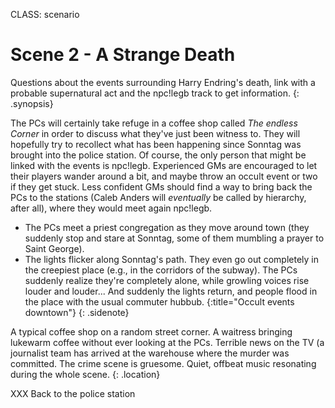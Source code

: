 CLASS: scenario

# Scene 2 - A Strange Death


Questions about the events surrounding Harry Endring's death, link with a
probable supernatural act and the npc!legb track to get information.
{: .synopsis}

The PCs will certainly take refuge in a coffee shop called _The endless
Corner_ in order to discuss what they've just been witness to. They will
hopefully try to recollect what has been happening since Sonntag was
brought into the police station. Of course, the only person that might
be linked with the events is npc!legb. Experienced GMs are encouraged
to let their players wander around a bit, and maybe throw an occult
event or two if they get stuck. Less confident GMs should find a way to
bring back the PCs to the stations (Caleb Anders will _eventually_ be
called by hierarchy, after all), where they would meet again npc!legb.

- The PCs meet a priest congregation as they move around town (they
  suddenly stop and stare at Sonntag, some of them mumbling a prayer to
  Saint George).
- The lights flicker along Sonntag's path. They even go out completely
  in the creepiest place (e.g., in the corridors of the subway). The PCs
  suddenly realize they're completely alone, while growling voices
  rise louder and louder... And suddenly the lights return, and people
  flood in the place with the usual commuter hubbub.
{:title="Occult events downtown"}
{: .sidenote}

A typical coffee shop on a random street corner. A waitress bringing
lukewarm coffee without ever looking at the PCs. Terrible news on the TV
(a journalist team has arrived at the warehouse where the murder was
committed. The crime scene is gruesome. Quiet, offbeat music resonating
during the whole scene.
{: .location}

XXX Back to the police station
